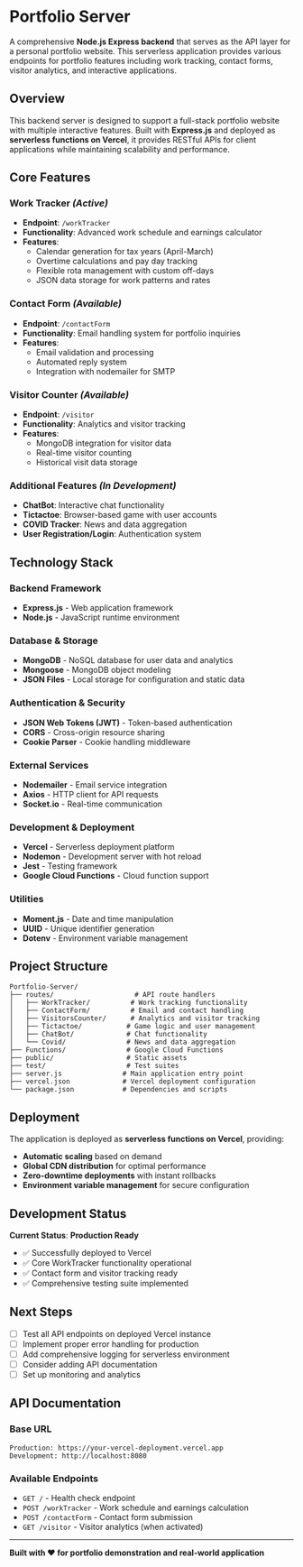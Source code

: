# Portfolio Server

A comprehensive **Node.js Express backend** that serves as the API layer for a personal portfolio website. This serverless application provides various endpoints for portfolio features including work tracking, contact forms, visitor analytics, and interactive applications.

## Overview

This backend server is designed to support a full-stack portfolio website with multiple interactive features. Built with **Express.js** and deployed as **serverless functions on Vercel**, it provides RESTful APIs for client applications while maintaining scalability and performance.

## Core Features

### **Work Tracker** *(Active)*
- **Endpoint**: `/workTracker`
- **Functionality**: Advanced work schedule and earnings calculator
- **Features**: 
  - Calendar generation for tax years (April-March)
  - Overtime calculations and pay day tracking
  - Flexible rota management with custom off-days
  - JSON data storage for work patterns and rates

### **Contact Form** *(Available)*
- **Endpoint**: `/contactForm`
- **Functionality**: Email handling system for portfolio inquiries
- **Features**: 
  - Email validation and processing
  - Automated reply system
  - Integration with nodemailer for SMTP

### **Visitor Counter** *(Available)*
- **Endpoint**: `/visitor`
- **Functionality**: Analytics and visitor tracking
- **Features**: 
  - MongoDB integration for visitor data
  - Real-time visitor counting
  - Historical visit data storage

### **Additional Features** *(In Development)*
- **ChatBot**: Interactive chat functionality
- **Tictactoe**: Browser-based game with user accounts
- **COVID Tracker**: News and data aggregation
- **User Registration/Login**: Authentication system

## Technology Stack

### **Backend Framework**
- **Express.js** - Web application framework
- **Node.js** - JavaScript runtime environment

### **Database & Storage**
- **MongoDB** - NoSQL database for user data and analytics
- **Mongoose** - MongoDB object modeling
- **JSON Files** - Local storage for configuration and static data

### **Authentication & Security**
- **JSON Web Tokens (JWT)** - Token-based authentication
- **CORS** - Cross-origin resource sharing
- **Cookie Parser** - Cookie handling middleware

### **External Services**
- **Nodemailer** - Email service integration
- **Axios** - HTTP client for API requests
- **Socket.io** - Real-time communication

### **Development & Deployment**
- **Vercel** - Serverless deployment platform
- **Nodemon** - Development server with hot reload
- **Jest** - Testing framework
- **Google Cloud Functions** - Cloud function support

### **Utilities**
- **Moment.js** - Date and time manipulation
- **UUID** - Unique identifier generation
- **Dotenv** - Environment variable management

## Project Structure

```
Portfolio-Server/
├── routes/                    # API route handlers
│   ├── WorkTracker/          # Work tracking functionality
│   ├── ContactForm/          # Email and contact handling
│   ├── VisitorsCounter/      # Analytics and visitor tracking
│   ├── Tictactoe/           # Game logic and user management
│   ├── ChatBot/             # Chat functionality
│   └── Covid/               # News and data aggregation
├── Functions/               # Google Cloud Functions
├── public/                  # Static assets
├── test/                    # Test suites
├── server.js               # Main application entry point
├── vercel.json             # Vercel deployment configuration
└── package.json            # Dependencies and scripts
```

## Deployment

The application is deployed as **serverless functions on Vercel**, providing:
- **Automatic scaling** based on demand
- **Global CDN distribution** for optimal performance
- **Zero-downtime deployments** with instant rollbacks
- **Environment variable management** for secure configuration

## Development Status

**Current Status**: **Production Ready**
- ✅ Successfully deployed to Vercel
- ✅ Core WorkTracker functionality operational
- ✅ Contact form and visitor tracking ready
- ✅ Comprehensive testing suite implemented

## Next Steps

- [ ] Test all API endpoints on deployed Vercel instance
- [ ] Implement proper error handling for production
- [ ] Add comprehensive logging for serverless environment
- [ ] Consider adding API documentation
- [ ] Set up monitoring and analytics

## API Documentation

### Base URL
```
Production: https://your-vercel-deployment.vercel.app
Development: http://localhost:8080
```

### Available Endpoints
- `GET /` - Health check endpoint
- `POST /workTracker` - Work schedule and earnings calculation
- `POST /contactForm` - Contact form submission
- `GET /visitor` - Visitor analytics (when activated)

---

**Built with ❤️ for portfolio demonstration and real-world application**
